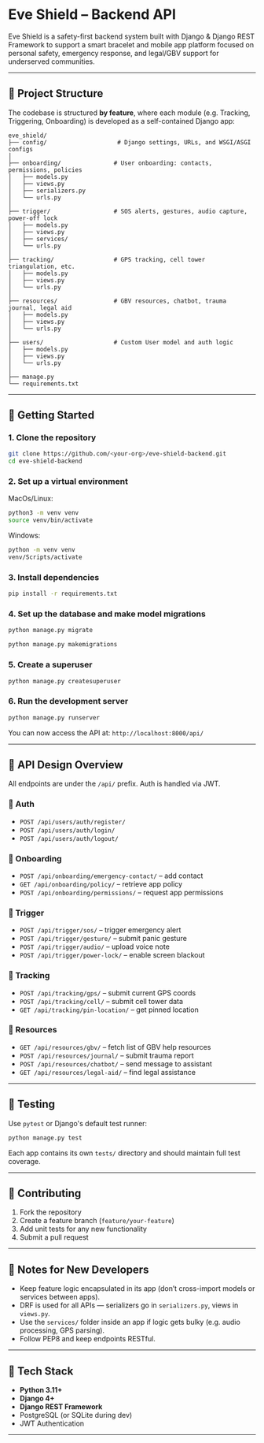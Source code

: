 # Eve Shield – Backend API

Eve Shield is a safety-first backend system built with Django & Django REST Framework to support a smart bracelet and mobile app platform focused on personal safety, emergency response, and legal/GBV support for underserved communities.

---

## 📁 Project Structure

The codebase is structured **by feature**, where each module (e.g. Tracking, Triggering, Onboarding) is developed as a self-contained Django app:

```
eve_shield/
├── config/                    # Django settings, URLs, and WSGI/ASGI configs
│
├── onboarding/               # User onboarding: contacts, permissions, policies
│   ├── models.py
│   ├── views.py
│   ├── serializers.py
│   └── urls.py
│
├── trigger/                  # SOS alerts, gestures, audio capture, power-off lock
│   ├── models.py
│   ├── views.py
│   ├── services/
│   └── urls.py
│
├── tracking/                 # GPS tracking, cell tower triangulation, etc.
│   ├── models.py
│   ├── views.py
│   └── urls.py
│
├── resources/                # GBV resources, chatbot, trauma journal, legal aid
│   ├── models.py
│   ├── views.py
│   └── urls.py
│
├── users/                    # Custom User model and auth logic
│   ├── models.py
│   ├── views.py
│   └── urls.py
│
├── manage.py
└── requirements.txt
```

---

## 🚀 Getting Started

### 1. Clone the repository

```bash
git clone https://github.com/<your-org>/eve-shield-backend.git
cd eve-shield-backend
```

### 2. Set up a virtual environment

MacOs/Linux:

```bash
python3 -m venv venv
source venv/bin/activate
```

Windows:

```bash
python -m venv venv
venv/Scripts/activate
```

### 3. Install dependencies

```bash
pip install -r requirements.txt
```

### 4. Set up the database and make model migrations

```bash
python manage.py migrate
```

```bash
python manage.py makemigrations
```

### 5. Create a superuser

```bash
python manage.py createsuperuser
```

### 6. Run the development server

```bash
python manage.py runserver
```

You can now access the API at: `http://localhost:8000/api/`

---

## 📡 API Design Overview

All endpoints are under the `/api/` prefix. Auth is handled via JWT.

### 🔐 Auth

- `POST /api/users/auth/register/`
- `POST /api/users/auth/login/`
- `POST /api/users/auth/logout/`

### 👤 Onboarding

- `POST /api/onboarding/emergency-contact/` – add contact
- `GET /api/onboarding/policy/` – retrieve app policy
- `POST /api/onboarding/permissions/` – request app permissions

### 🚨 Trigger

- `POST /api/trigger/sos/` – trigger emergency alert
- `POST /api/trigger/gesture/` – submit panic gesture
- `POST /api/trigger/audio/` – upload voice note
- `POST /api/trigger/power-lock/` – enable screen blackout

### 📍 Tracking

- `POST /api/tracking/gps/` – submit current GPS coords
- `POST /api/tracking/cell/` – submit cell tower data
- `GET /api/tracking/pin-location/` – get pinned location

### 📘 Resources

- `GET /api/resources/gbv/` – fetch list of GBV help resources
- `POST /api/resources/journal/` – submit trauma report
- `POST /api/resources/chatbot/` – send message to assistant
- `GET /api/resources/legal-aid/` – find legal assistance

---

## 🧪 Testing

Use `pytest` or Django's default test runner:

```bash
python manage.py test
```

Each app contains its own `tests/` directory and should maintain full test coverage.

---

## 👥 Contributing

1. Fork the repository
2. Create a feature branch (`feature/your-feature`)
3. Add unit tests for any new functionality
4. Submit a pull request

---

## 🧭 Notes for New Developers

- Keep feature logic encapsulated in its app (don’t cross-import models or services between apps).
- DRF is used for all APIs — serializers go in `serializers.py`, views in `views.py`.
- Use the `services/` folder inside an app if logic gets bulky (e.g. audio processing, GPS parsing).
- Follow PEP8 and keep endpoints RESTful.

---

## 📌 Tech Stack

- **Python 3.11+**
- **Django 4+**
- **Django REST Framework**
- PostgreSQL (or SQLite during dev)
- JWT Authentication

---
